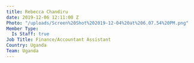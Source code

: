 ```yaml
---
title: Rebecca Chandiru
date: 2019-12-06 12:11:00 Z
Photo: "/uploads/Screen%20Shot%202019-12-04%20at%206.07.54%20PM.png"
Member Type:
  Is Staff: true
Job Title: Finance/Accountant Assistant
Country: Uganda
Team: Uganda
---
```


